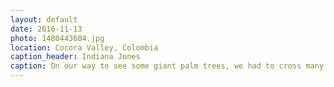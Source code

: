 ```yaml
---
layout: default
date: 2016-11-13
photo: 1480443604.jpg
location: Cocora Valley, Colombia
caption_header: Indiana Jones
caption: On our way to see some giant palm trees, we had to cross many wooden bridges like that one. I couldn't help but keep jumping like a kid on every single bridge, just to see how solid they were hahaha!
---
```


